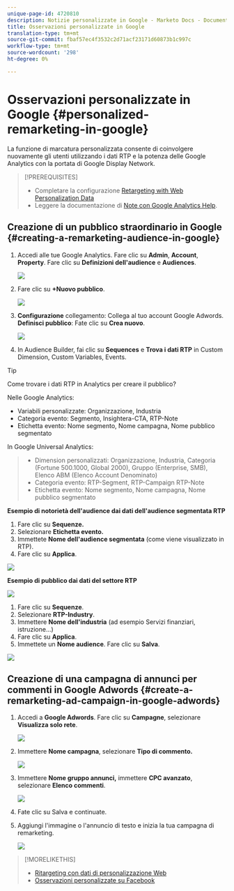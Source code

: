```yaml
---
unique-page-id: 4720810
description: Notizie personalizzate in Google - Marketo Docs - Documentazione prodotto
title: Osservazioni personalizzate in Google
translation-type: tm+mt
source-git-commit: fbaf57ec4f3532c2d71acf23171d60873b1c997c
workflow-type: tm+mt
source-wordcount: '298'
ht-degree: 0%

---
```



# Osservazioni personalizzate in Google {#personalized-remarketing-in-google}

La funzione di marcatura personalizzata consente di coinvolgere nuovamente gli utenti utilizzando i dati RTP e la potenza delle Google Analytics con la portata di Google Display Network.

>[!PREREQUISITES]
>
>* Completare la configurazione [Retargeting with Web Personalization Data](/help/marketo/product-docs/web-personalization/website-retargeting/retargeting-with-web-personalization-data.md)
>* Leggere la documentazione di [Note con Google Analytics Help](https://support.google.com/analytics/topic/2611283?hl=en&amp;ref_topic=3413645).


## Creazione di un pubblico straordinario in Google {#creating-a-remarketing-audience-in-google}

1. Accedi alle tue Google Analytics. Fare clic su **Admin**, **Account**, **Property**. Fare clic su **Definizioni dell&#39;audience** e **Audiences**.

   ![](assets/remarketing-ga-screenshots.jpg)

1. Fare clic su **+Nuovo pubblico**.

   ![](assets/image2015-1-15-17-3a26-3a40.png)

1. **Configurazione** collegamento: Collega al tuo account Google Adwords. **Definisci pubblico**: Fate clic su  **Crea nuovo**.

   ![](assets/image2015-1-15-17-3a32-3a4.png)

1. In Audience Builder, fai clic su **Sequences** e **Trova i dati RTP** in Custom Dimension, Custom Variables, Events.

>[!TIP]
>
>Come trovare i dati RTP in Analytics per creare il pubblico?
>
>Nelle Google Analytics:
>
>* Variabili personalizzate: Organizzazione, Industria
>* Categoria evento: Segmento, Insightera-CTA, RTP-Note
>* Etichetta evento: Nome segmento, Nome campagna, Nome pubblico segmentato

>
>
In Google Universal Analytics:
>
>* Dimension personalizzati: Organizzazione, Industria, Categoria (Fortune 500.1000, Global 2000), Gruppo (Enterprise, SMB), Elenco ABM (Elenco Account Denominato)
>* Categoria evento: RTP-Segment, RTP-Campaign RTP-Note
>* Etichetta evento: Nome segmento, Nome campagna, Nome pubblico segmentato


**Esempio di notorietà dell&#39;audience dai dati dell&#39;audience segmentata RTP**

1. Fare clic su **Sequenze.**
1. Selezionare **Etichetta evento.**
1. Immettete **Nome dell&#39;audience segmentata** (come viene visualizzato in RTP).
1. Fare clic su **Applica**.

![](assets/image2015-2-10-14-3a51-3a43.png)

**Esempio di pubblico dai dati del settore RTP**

![](assets/image2015-1-15-17-3a36-3a5.png)

1. Fare clic su **Sequenze**.
1. Selezionare **RTP-Industry**.
1. Immettere **Nome dell&#39;industria** (ad esempio Servizi finanziari, istruzione...)
1. Fare clic su **Applica**.
1. Immettete un **Nome audience**. Fare clic su **Salva**.

![](assets/image2015-1-15-18-3a29-3a16.png)

## Creazione di una campagna di annunci per commenti in Google Adwords {#create-a-remarketing-ad-campaign-in-google-adwords}

1. Accedi a **Google Adwords**. Fare clic su **Campagne**, selezionare **Visualizza solo rete**.

   ![](assets/image2015-1-15-18-3a31-3a58.png)

1. Immettere **Nome campagna**, selezionare **Tipo di commento.**

   ![](assets/image2015-1-15-18-3a35-3a7.png)

1. Immettere **Nome gruppo annunci,** immettere **CPC avanzato**, selezionare **Elenco commenti**.

   ![](assets/image2015-1-15-18-3a51-3a57.png)

1. Fate clic su Salva e continuate.
1. Aggiungi l&#39;immagine o l&#39;annuncio di testo e inizia la tua campagna di remarketing.

   ![](assets/image2015-1-15-18-3a47-3a21.png)

>[!MORELIKETHIS]
>
>* [Ritargeting con dati di personalizzazione Web](/help/marketo/product-docs/web-personalization/website-retargeting/retargeting-with-web-personalization-data.md)
>* [Osservazioni personalizzate su Facebook](/help/marketo/product-docs/web-personalization/website-retargeting/personalized-remarketing-in-facebook.md)

